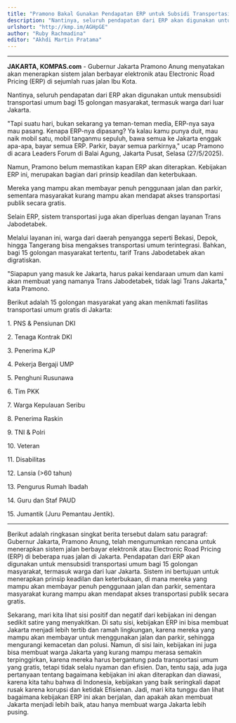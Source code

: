 ```yaml
---
title: "Pramono Bakal Gunakan Pendapatan ERP untuk Subsidi Transportasi Umum"
description: "Nantinya, seluruh pendapatan dari ERP akan digunakan untuk mensubsidi transportasi umum bagi 15 golongan masyarakat."
urlshort: "http://kmp.im/AGHpGE"
author: "Ruby Rachmadina"
editor: "Akhdi Martin Pratama"
---
```


---

**JAKARTA, KOMPAS.com** - Gubernur Jakarta Pramono Anung menyatakan akan menerapkan sistem jalan berbayar elektronik atau Electronic Road Pricing (ERP) di sejumlah ruas jalan Ibu Kota.

Nantinya, seluruh pendapatan dari ERP akan digunakan untuk mensubsidi transportasi umum bagi 15 golongan masyarakat, termasuk warga dari luar Jakarta.

"Tapi suatu hari, bukan sekarang ya teman-teman media, ERP-nya saya mau pasang. Kenapa ERP-nya dipasang? Ya kalau kamu punya duit, mau naik mobil satu, mobil tanganmu sepuluh, bawa semua ke Jakarta enggak apa-apa, bayar semua ERP. Parkir, bayar semua parkirnya," ucap Pramono di acara Leaders Forum di Balai Agung, Jakarta Pusat, Selasa (27/5/2025).

Namun, Pramono belum memastikan kapan ERP akan diterapkan. Kebijakan ERP ini, merupakan bagian dari prinsip keadilan dan keterbukaan.

Mereka yang mampu akan membayar penuh penggunaan jalan dan parkir, sementara masyarakat kurang mampu akan mendapat akses transportasi publik secara gratis.

Selain ERP, sistem transportasi juga akan diperluas dengan layanan Trans Jabodetabek.

Melalui layanan ini, warga dari daerah penyangga seperti Bekasi, Depok, hingga Tangerang bisa mengakses transportasi umum terintegrasi. Bahkan, bagi 15 golongan masyarakat tertentu, tarif Trans Jabodetabek akan digratiskan.

"Siapapun yang masuk ke Jakarta, harus pakai kendaraan umum dan kami akan membuat yang namanya Trans Jabodetabek, tidak lagi Trans Jakarta," kata Pramono.

Berikut adalah 15 golongan masyarakat yang akan menikmati fasilitas transportasi umum gratis di Jakarta:

1\. PNS & Pensiunan DKI

2\. Tenaga Kontrak DKI

3\. Penerima KJP

4\. Pekerja Bergaji UMP

5\. Penghuni Rusunawa

6\. Tim PKK

7\. Warga Kepulauan Seribu

8\. Penerima Raskin

9\. TNI & Polri

10\. Veteran

11\. Disabilitas

12\. Lansia (\>60 tahun)

13\. Pengurus Rumah Ibadah

14\. Guru dan Staf PAUD

15\. Jumantik (Juru Pemantau Jentik).

---
Berikut adalah ringkasan singkat berita tersebut dalam satu paragraf: Gubernur Jakarta, Pramono Anung, telah mengumumkan rencana untuk menerapkan sistem jalan berbayar elektronik atau Electronic Road Pricing (ERP) di beberapa ruas jalan di Jakarta. Pendapatan dari ERP akan digunakan untuk mensubsidi transportasi umum bagi 15 golongan masyarakat, termasuk warga dari luar Jakarta. Sistem ini bertujuan untuk menerapkan prinsip keadilan dan keterbukaan, di mana mereka yang mampu akan membayar penuh penggunaan jalan dan parkir, sementara masyarakat kurang mampu akan mendapat akses transportasi publik secara gratis.

Sekarang, mari kita lihat sisi positif dan negatif dari kebijakan ini dengan sedikit satire yang menyakitkan. Di satu sisi, kebijakan ERP ini bisa membuat Jakarta menjadi lebih tertib dan ramah lingkungan, karena mereka yang mampu akan membayar untuk menggunakan jalan dan parkir, sehingga mengurangi kemacetan dan polusi. Namun, di sisi lain, kebijakan ini juga bisa membuat warga Jakarta yang kurang mampu merasa semakin terpinggirkan, karena mereka harus bergantung pada transportasi umum yang gratis, tetapi tidak selalu nyaman dan efisien. Dan, tentu saja, ada juga pertanyaan tentang bagaimana kebijakan ini akan diterapkan dan diawasi, karena kita tahu bahwa di Indonesia, kebijakan yang baik seringkali dapat rusak karena korupsi dan ketidak Efisienan. Jadi, mari kita tunggu dan lihat bagaimana kebijakan ERP ini akan berjalan, dan apakah akan membuat Jakarta menjadi lebih baik, atau hanya membuat warga Jakarta lebih pusing.

